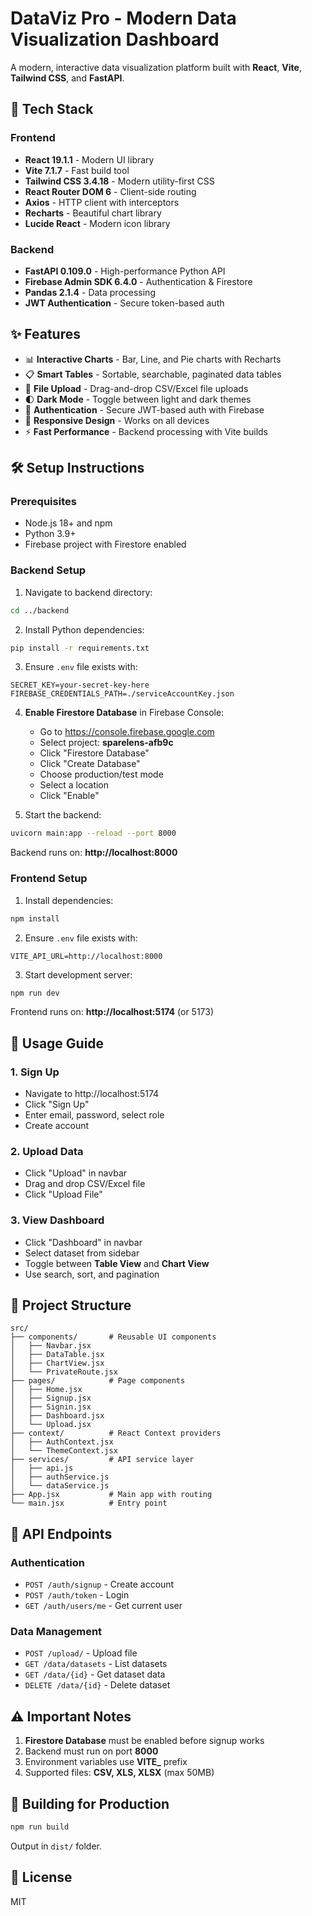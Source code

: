 # DataViz Pro - Modern Data Visualization Dashboard

A modern, interactive data visualization platform built with **React**, **Vite**, **Tailwind CSS**, and **FastAPI**.

## 🚀 Tech Stack

### Frontend
- **React 19.1.1** - Modern UI library
- **Vite 7.1.7** - Fast build tool
- **Tailwind CSS 3.4.18** - Modern utility-first CSS
- **React Router DOM 6** - Client-side routing
- **Axios** - HTTP client with interceptors
- **Recharts** - Beautiful chart library
- **Lucide React** - Modern icon library

### Backend
- **FastAPI 0.109.0** - High-performance Python API
- **Firebase Admin SDK 6.4.0** - Authentication & Firestore
- **Pandas 2.1.4** - Data processing
- **JWT Authentication** - Secure token-based auth

## ✨ Features

- 📊 **Interactive Charts** - Bar, Line, and Pie charts with Recharts
- 📋 **Smart Tables** - Sortable, searchable, paginated data tables
- 📁 **File Upload** - Drag-and-drop CSV/Excel file uploads
- 🌓 **Dark Mode** - Toggle between light and dark themes
- 🔐 **Authentication** - Secure JWT-based auth with Firebase
- 📱 **Responsive Design** - Works on all devices
- ⚡ **Fast Performance** - Backend processing with Vite builds

## 🛠️ Setup Instructions

### Prerequisites
- Node.js 18+ and npm
- Python 3.9+
- Firebase project with Firestore enabled

### Backend Setup

1. Navigate to backend directory:
```bash
cd ../backend
```

2. Install Python dependencies:
```bash
pip install -r requirements.txt
```

3. Ensure `.env` file exists with:
```
SECRET_KEY=your-secret-key-here
FIREBASE_CREDENTIALS_PATH=./serviceAccountKey.json
```

4. **Enable Firestore Database** in Firebase Console:
   - Go to https://console.firebase.google.com
   - Select project: **sparelens-afb9c**
   - Click "Firestore Database"
   - Click "Create Database"
   - Choose production/test mode
   - Select a location
   - Click "Enable"

5. Start the backend:
```bash
uvicorn main:app --reload --port 8000
```

Backend runs on: **http://localhost:8000**

### Frontend Setup

1. Install dependencies:
```bash
npm install
```

2. Ensure `.env` file exists with:
```
VITE_API_URL=http://localhost:8000
```

3. Start development server:
```bash
npm run dev
```

Frontend runs on: **http://localhost:5174** (or 5173)

## 📖 Usage Guide

### 1. Sign Up
- Navigate to http://localhost:5174
- Click "Sign Up"
- Enter email, password, select role
- Create account

### 2. Upload Data
- Click "Upload" in navbar
- Drag and drop CSV/Excel file
- Click "Upload File"

### 3. View Dashboard
- Click "Dashboard" in navbar
- Select dataset from sidebar
- Toggle between **Table View** and **Chart View**
- Use search, sort, and pagination

## 📂 Project Structure

```
src/
├── components/       # Reusable UI components
│   ├── Navbar.jsx
│   ├── DataTable.jsx
│   ├── ChartView.jsx
│   └── PrivateRoute.jsx
├── pages/            # Page components
│   ├── Home.jsx
│   ├── Signup.jsx
│   ├── Signin.jsx
│   ├── Dashboard.jsx
│   └── Upload.jsx
├── context/          # React Context providers
│   ├── AuthContext.jsx
│   └── ThemeContext.jsx
├── services/         # API service layer
│   ├── api.js
│   ├── authService.js
│   └── dataService.js
├── App.jsx           # Main app with routing
└── main.jsx          # Entry point
```

## 🔑 API Endpoints

### Authentication
- `POST /auth/signup` - Create account
- `POST /auth/token` - Login
- `GET /auth/users/me` - Get current user

### Data Management
- `POST /upload/` - Upload file
- `GET /data/datasets` - List datasets
- `GET /data/{id}` - Get dataset data
- `DELETE /data/{id}` - Delete dataset

## ⚠️ Important Notes

1. **Firestore Database** must be enabled before signup works
2. Backend must run on port **8000**
3. Environment variables use **VITE_** prefix
4. Supported files: **CSV, XLS, XLSX** (max 50MB)

## 🎯 Building for Production

```bash
npm run build
```

Output in `dist/` folder.

## 📝 License

MIT
